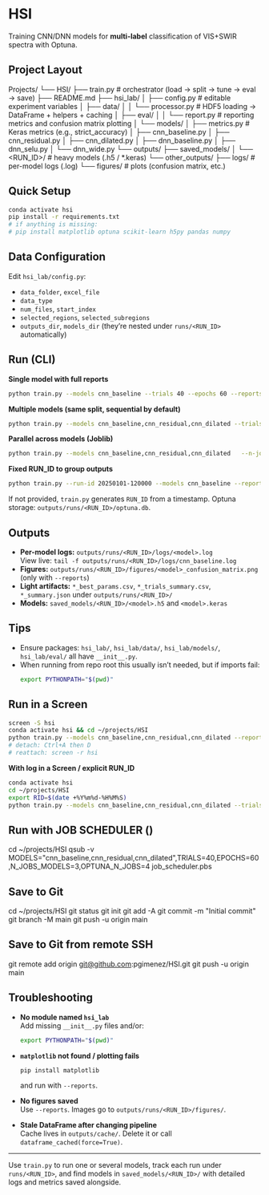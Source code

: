 # HSI

Training CNN/DNN models for **multi-label** classification of VIS+SWIR spectra with Optuna.

## Project Layout

Projects/
└── HSI/
├── train.py # orchestrator (load → split → tune → eval → save)
├── README.md
├── hsi_lab/
│ ├── config.py # editable experiment variables
│ ├── data/
│ │ └── processor.py # HDF5 loading → DataFrame + helpers + caching
│ ├── eval/
│ │ └── report.py # reporting metrics and confusion matrix plotting
│ └── models/
│ ├── metrics.py # Keras metrics (e.g., strict_accuracy)
│ ├── cnn_baseline.py
│ ├── cnn_residual.py
│ ├── cnn_dilated.py
│ ├── dnn_baseline.py
│ ├── dnn_selu.py
│ └── dnn_wide.py
└── outputs/
├── saved_models/
│ └── <RUN_ID>/ # heavy models (.h5 / *.keras)
└── other_outputs/
├── logs/ # per-model logs (.log)
└── figures/ # plots (confusion matrix, etc.)

## Quick Setup

```bash
conda activate hsi
pip install -r requirements.txt
# if anything is missing:
# pip install matplotlib optuna scikit-learn h5py pandas numpy
```

## Data Configuration

Edit `hsi_lab/config.py`:

- `data_folder`, `excel_file`
- `data_type`
- `num_files`, `start_index`
- `selected_regions`, `selected_subregions`
- `outputs_dir`, `models_dir` (they’re nested under `runs/<RUN_ID>` automatically)

## Run (CLI)

**Single model with full reports**
```bash
python train.py --models cnn_baseline --trials 40 --epochs 60 --reports
```

**Multiple models (same split, sequential by default)**
```bash
python train.py --models cnn_baseline,cnn_residual,cnn_dilated --trials 40 --epochs 60 --reports
```

**Parallel across models (Joblib)**
```bash
python train.py --models cnn_baseline,cnn_residual,cnn_dilated   --n-jobs-models 3 --trials 40 --epochs 60 --reports
```

**Fixed RUN_ID to group outputs**
```bash
python train.py --run-id 20250101-120000 --models cnn_baseline --reports
```
If not provided, `train.py` generates `RUN_ID` from a timestamp. Optuna storage: `outputs/runs/<RUN_ID>/optuna.db`.

## Outputs

- **Per-model logs:** `outputs/runs/<RUN_ID>/logs/<model>.log`  
  View live: `tail -f outputs/runs/<RUN_ID>/logs/cnn_baseline.log`
- **Figures:** `outputs/runs/<RUN_ID>/figures/<model>_confusion_matrix.png` (only with `--reports`)
- **Light artifacts:** `*_best_params.csv`, `*_trials_summary.csv`, `*_summary.json` under `outputs/runs/<RUN_ID>/`
- **Models:** `saved_models/<RUN_ID>/<model>.h5` and `<model>.keras`

## Tips

- Ensure packages: `hsi_lab/`, `hsi_lab/data/`, `hsi_lab/models/`, `hsi_lab/eval/` all have `__init__.py`.
- When running from repo root this usually isn’t needed, but if imports fail:
  ```bash
  export PYTHONPATH="$(pwd)"
  ```

## Run in a Screen

```bash
screen -S hsi
conda activate hsi && cd ~/projects/HSI
python train.py --models cnn_baseline,cnn_residual,cnn_dilated --reports
# detach: Ctrl+A then D
# reattach: screen -r hsi
```

**With log in a Screen / explicit RUN_ID**
```bash
conda activate hsi
cd ~/projects/HSI
export RID=$(date +%Y%m%d-%H%M%S)
python train.py --models cnn_baseline,cnn_residual,cnn_dilated --trials 40 --epochs 60 --reports --run-id "$RID"
```

## Run with JOB SCHEDULER ()
cd ~/projects/HSI
qsub -v MODELS="cnn_baseline,cnn_residual,cnn_dilated",TRIALS=40,EPOCHS=60,N_JOBS_MODELS=3,OPTUNA_N_JOBS=4 job_scheduler.pbs


## Save to Git
cd ~/projects/HSI
git status
git init
git add -A
git commit -m "Initial commit"
git branch -M main
git push -u origin main

## Save to Git from remote SSH
git remote add origin git@github.com:pgimenez/HSI.git
git push -u origin main

## Troubleshooting

- **No module named `hsi_lab`**  
  Add missing `__init__.py` files and/or:
  ```bash
  export PYTHONPATH="$(pwd)"
  ```

- **`matplotlib` not found / plotting fails**  
  ```bash
  pip install matplotlib
  ```
  and run with `--reports`.

- **No figures saved**  
  Use `--reports`. Images go to `outputs/runs/<RUN_ID>/figures/`.

- **Stale DataFrame after changing pipeline**  
  Cache lives in `outputs/cache/`. Delete it or call `dataframe_cached(force=True)`.

---

Use `train.py` to run one or several models, track each run under `runs/<RUN_ID>`, and find models in `saved_models/<RUN_ID>/` with detailed logs and metrics saved alongside.
